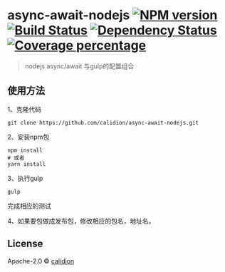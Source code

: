 # async-await-nodejs [![NPM version][npm-image]][npm-url] [![Build Status][travis-image]][travis-url] [![Dependency Status][daviddm-image]][daviddm-url] [![Coverage percentage][coveralls-image]][coveralls-url]
> nodejs async/await 与gulp的配置组合

## 使用方法

1、克隆代码
```
git clone https://github.com/calidion/async-await-nodejs.git
```
2、安装npm包
```
npm install
# 或者
yarn install
```
3、执行gulp
```
gulp
```
完成相应的测试

4、如果要包做成发布包，修改相应的包名，地址名。



## License

Apache-2.0 © [calidion]()


[npm-image]: https://badge.fury.io/js/async-await-nodejs.svg
[npm-url]: https://npmjs.org/package/async-await-nodejs
[travis-image]: https://travis-ci.org/calidion/async-await-nodejs.svg?branch=master
[travis-url]: https://travis-ci.org/calidion/async-await-nodejs
[daviddm-image]: https://david-dm.org/calidion/async-await-nodejs.svg?theme=shields.io
[daviddm-url]: https://david-dm.org/calidion/async-await-nodejs
[coveralls-image]: https://coveralls.io/repos/calidion/async-await-nodejs/badge.svg
[coveralls-url]: https://coveralls.io/r/calidion/async-await-nodejs
